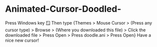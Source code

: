 # Animated-Cursor-Doodled-
Press Windows key 🪟 Then type {Themes > Mouse Cursor > (Press any cursor type) > Browse > (Where you downloaded this file) > Click the downloaded file > Press Open > Press doodle.ani > Press Open} Have a nice new cursor!
